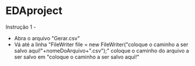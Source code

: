 # EDAproject

Instrução 1 - 
* Abra o arquivo "Gerar.csv" 
* Vá até a linha "FileWriter file = new FileWriter("coloque o caminho a ser salvo aqui!"+nomeDoArquivo+".csv");"
  coloque o caminho do arquivo a ser salvo em "coloque o caminho a ser salvo aqui!"
